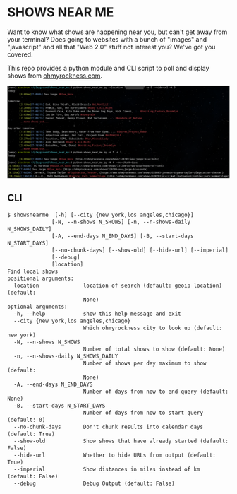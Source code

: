 # SHOWS NEAR ME

Want to know what shows are happening near you, but can't get away from your
terminal? Does going to websites with a bunch of "images" and "javascript" and
all that "Web 2.0" stuff not interest you? We've got you covered.

This repo provides a python module and CLI script to poll and display shows from
[ohmyrockness.com](https://ohmyrockness.com).

![](images/screenshot.png)


## CLI

```
$ showsnearme  [-h] [--city {new york,los angeles,chicago}]
              [-N, --n-shows N_SHOWS] [-n, --n-shows-daily N_SHOWS_DAILY]
              [-A, --end-days N_END_DAYS] [-B, --start-days N_START_DAYS]
              [--no-chunk-days] [--show-old] [--hide-url] [--imperial]
              [--debug]
              [location]
Find local shows
positional arguments:
  location              location of search (default: geoip location) (default:
                        None)
optional arguments:
  -h, --help            show this help message and exit
  --city {new york,los angeles,chicago}
                        Which ohmyrockness city to look up (default: new york)
  -N, --n-shows N_SHOWS
                        Number of total shows to show (default: None)
  -n, --n-shows-daily N_SHOWS_DAILY
                        Number of shows per day maximum to show (default:
                        None)
  -A, --end-days N_END_DAYS
                        Number of days from now to end query (default: None)
  -B, --start-days N_START_DAYS
                        Number of days from now to start query (default: 0)
  --no-chunk-days       Don't chunk results into calendar days (default: True)
  --show-old            Show shows that have already started (default: False)
  --hide-url            Whether to hide URLs from output (default: True)
  --imperial            Show distances in miles instead of km (default: False)
  --debug               Debug Output (default: False)
```
